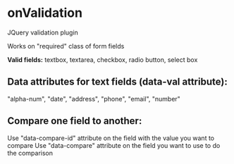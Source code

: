 onValidation
============

JQuery validation plugin

Works on "required" class of form fields

**Valid fields:** textbox, textarea, checkbox, radio button, select box

Data attributes for text fields (data-val attribute):
-----------------------------------------------------
"alpha-num",
"date",
"address",
"phone",
"email",
"number"

Compare one field to another: 
-------------

Use "data-compare-id" attribute on the field with the value you want to compare
Use "data-compare" attribute on the field you want to use to do the comparison
